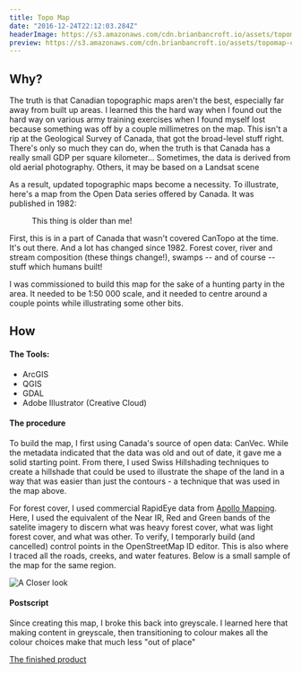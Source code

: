 ```yaml
---
title: Topo Map
date: "2016-12-24T22:12:03.284Z"
headerImage: https://s3.amazonaws.com/cdn.brianbancroft.io/assets/topomap-closeup.png
preview: https://s3.amazonaws.com/cdn.brianbancroft.io/assets/topomap-closeup.png
---
```





Why?
---

The truth is that Canadian topographic maps aren't the best, especially far away from built up areas. I learned this the hard way when I found out the hard way on various army training exercises when I found myself lost because something was off by a couple millimetres on the map. This isn't a rip at the Geological Survey of Canada, that got the broad-level stuff right. There's only so much they can do, when the truth is that Canada has a really small GDP per square kilometer... Sometimes, the data is derived from old aerial photography. Others, it may be based on a Landsat scene

As a result, updated topographic maps become a necessity. To illustrate, here's a map from the Open Data series offered by Canada. It was published in 1982:
<figure>
	<img src="{{ '/assets/img/canvec-grab.png' | prepend: site.baseurl }}" alt="">
	<figcaption>This thing is older than me!</figcaption>
</figure>

First, this is in a part of Canada that wasn't covered CanTopo at the time. It's out there. And a lot has changed since 1982. Forest cover, river and stream composition (these things change!), swamps -- and of course -- stuff which humans built!

I was commissioned to build this map for the sake of a hunting party in the area. It needed to be 1:50 000 scale, and it needed to centre around a couple points while illustrating some other bits.


How
---

#### The Tools:
- ArcGIS
- QGIS
- GDAL
- Adobe Illustrator (Creative Cloud)

#### The procedure
To build the map, I first using Canada's source of open data: CanVec. While the metadata indicated that the data was old and out of date, it gave me a solid starting point. From there, I used Swiss Hillshading techniques to create a hillshade that could be used to illustrate the shape of the land in a way that was easier than just the contours - a technique that was used in the map above.

For forest cover, I used commercial RapidEye data from [Apollo Mapping](https://apollomapping.com/). Here, I used the equivalent of the Near IR, Red and Green bands of the satelite imagery to discern what was heavy forest cover, what was light forest cover, and what was other. To verify, I temporarly build (and cancelled) control points in the OpenStreetMap ID editor. This is also where I traced all the roads, creeks, and water features. Below is a small sample of the map for the same region.

![A Closer look][A closer look]

#### Postscript

Since creating this map, I broke this back into greyscale. I learned here that making content in greyscale, then transitioning to colour makes all the colour choices make that much less "out of place"

[The finished product](https://s3.amazonaws.com/cdn.brianbancroft.io/assets/bc_topographic_map.pdf)

[A closer look]: https://s3.amazonaws.com/cdn.brianbancroft.io/assets/topomap-closeup.png